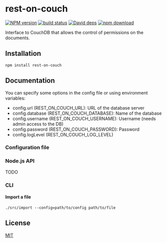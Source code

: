 # rest-on-couch

  [![NPM version][npm-image]][npm-url]
  [![build status][travis-image]][travis-url]
  [![David deps][david-image]][david-url]
  [![npm download][download-image]][download-url]

Interface to CouchDB that allows the control of permissions on the documents.

## Installation

`npm install rest-on-couch`

## Documentation

You can specify some options in the config file or using environment variables:

* config.url (REST_ON_COUCH_URL): URL of the database server
* config.database (REST_ON_COUCH_DATABASE): Name of the database
* config.username (REST_ON_COUCH_USERNAME): Username (needs admin access to the DB)
* config.password (REST_ON_COUCH_PASSWORD): Password
* config.logLevel (REST_ON_COUCH_LOG_LEVEL)

### Configuration file
 
### Node.js API

TODO

### CLI

#### Import a file

```
./src/import --config=path/to/config path/to/file
```

## License

  [MIT](./LICENSE)

[npm-image]: https://img.shields.io/npm/v/rest-on-couch.svg?style=flat-square
[npm-url]: https://www.npmjs.com/package/rest-on-couch
[travis-image]: https://img.shields.io/travis/cheminfo/rest-on-couch/master.svg?style=flat-square
[travis-url]: https://travis-ci.org/cheminfo/rest-on-couch
[david-image]: https://img.shields.io/david/cheminfo/rest-on-couch.svg?style=flat-square
[david-url]: https://david-dm.org/cheminfo/rest-on-couch
[download-image]: https://img.shields.io/npm/dm/rest-on-couch.svg?style=flat-square
[download-url]: https://www.npmjs.com/package/rest-on-couch
